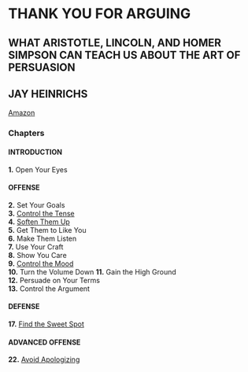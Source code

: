 # THANK YOU FOR ARGUING 
## WHAT ARISTOTLE, LINCOLN, AND HOMER SIMPSON CAN TEACH US ABOUT THE ART OF PERSUASION 
## JAY HEINRICHS 
[Amazon](https://www.amazon.com/Thank-You-Arguing-Revised-Updated/dp/0385347758/ref=sr_1_1?ie=UTF8&qid=1488659508&sr=8-1&keywords=THANK+YOU+for+arguing) 
  
### Chapters  
#### INTRODUCTION  
**1.** Open Your Eyes  

#### OFFENSE  
**2.** Set Your Goals  
**3.** [Control the Tense](chapter_3.md)  
**4.** [Soften Them Up](chapter_4.md)  
**5.** Get Them to Like You  
**6.** Make Them Listen  
**7.** Use Your Craft  
**8.** Show You Care  
**9.** [Control the Mood](chapter_9.md)  
**10.** Turn the Volume Down 
**11.** Gain the High Ground  
**12.** Persuade on Your Terms  
**13.** Control the Argument

#### DEFENSE  
**17.** [Find the Sweet Spot](chapter_17.md)  

#### ADVANCED OFFENSE  
**22.** [Avoid Apologizing](chapter_22.md)
